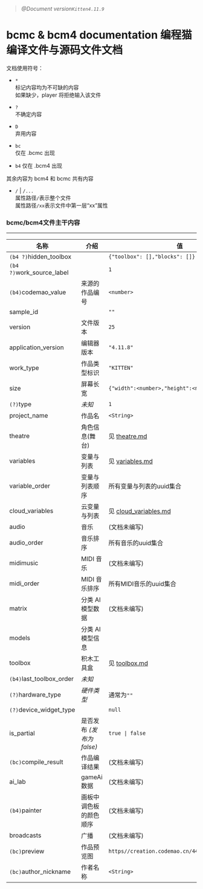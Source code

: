 > _@Document version`Kitten4.11.9`_

# bcmc & bcm4 documentation  编程猫编译文件与源码文件文档

文档使用符号：

- `*`  
  标记内容均为不可缺的内容  
   如果缺少，player 将拒绝输入该文件

- `?`  
  不确定内容

- `D`  
  弃用内容

- `bc`  
  仅在 .bcmc 出现

- `b4`
  仅在 .bcm4 出现

其余内容为 bcm4 和 bcmc 共有内容

- `/` | `/...`   
  属性路径`/`表示整个文件  
  属性路径`/xx`表示文件中第一层“xx”属性

### **bcmc/bcm4**文件主干内容

---

| 名称                     | 介绍                      | 值                                               |
| ------------------------ | ------------------------- | ------------------------------------------------ |
| `(b4 ?)`hidden_toolbox   |                           | `{"toolbox": [],"blocks": []}`                   |
| `(b4 ?)`work_source_label|                           | `1`                                              |
| `(b4)`codemao_value      | 来源的作品编号             | `<number>`                                       |
| sample_id                |                           | `""`                                             |
| version                  | 文件版本                  | `25`                                             |
| application_version      | 编辑器版本                | `"4.11.8"`                                       |
| work_type                | 作品类型标识              | `"KITTEN"`                                       |
| size                     | 屏幕长宽                  | `{"width":<number>,"height":<number>}`           |
| `(?)`type                | _未知_                    | `1`                                              |
| project_name             | 作品名                    | `<String>`                                       |
| theatre                  | 角色信息(舞台)            | 见 [theatre.md](./theatre.md)                    |
| variables                | 变量与列表                | 见 [variables.md](./variables.md)               |
| variable_order           | 变量与列表顺序            | 所有变量与列表的uuid集合                          |
| cloud_variables          | 云变量与列表              | 见 [cloud_variables.md](./cloud_variables.md)   |
| audio                    | 音乐                      | (文档未编写)                                     |
| audio_order              | 音乐排序                  | 所有音乐的uuid集合                               |
| midimusic                | MIDI 音乐                 | (文档未编写)                                     |
| midi_order               | MIDI 音乐排序             | 所有MIDI音乐的uuid集合                           |
| matrix                   | 分类 AI 模型数据          | (文档未编写)                                     |
| models                   | 分类 AI 模型信息          |                                                  |
| toolbox                  | 积木工具盒                | 见 [toolbox.md](./toolbox.md)                    |
| `(b4)`last_toolbox_order | _未知_                    |                                                  |
| `(?)`hardware_type       | _硬件类型_                | 通常为`""`                                       |
| `(?)`device_widget_type  |                           | `null`                                           |
| is_partial               | 是否发布 _(发布为 false)_ | `true \| false`                                  |
| `(bc)`compile_result     | 作品编译结果              | (文档未编写)                                     |
| ai_lab                   | gameAi 数据               | (文档未编写)                                     |
| `(b4)`painter             | 画板中调色板的颜色顺序     | (文档未编写)                                     |
| broadcasts               | 广播                      | (文档未编写)                                     |
| `(bc)`preview            | 作品预览图                | `https//creation.codemao.cn/445/kitten/(base64)` |
| `(bc)`author_nickname    | 作者名称                  | `<String>`                                       |
